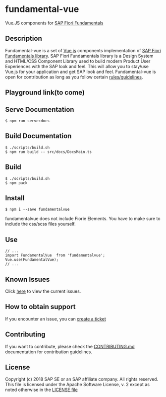 # fundamental-vue
Vue.JS components for [SAP Fiori Fundamentals](https://github.com/SAP/fundamental)


## Description
Fundamental-vue is a set of [Vue.js](https://vuejs.org/) components implementation of [SAP Fiori Fundamentals library](https://sap.github.io/fundamental/). SAP Fiori Fundamentals library is a Design System and HTML/CSS Component Library used to build modern Product User Experiences with the SAP look and feel. This will allow you to stay/use Vue.js for your application and get SAP look and feel.
Fundamental-vue is open for contribution as long as you follow certain [rules/guidelines](./CONTRIBUTING.md).


## Playground link(to come)

## Serve Documentation
```
$ npm run serve:docs
```

## Build Documentation
```
$ ./scripts/build.sh
$ npm run build -- src/docs/DocsMain.ts
```

## Build
```
$ ./scripts/build.sh
$ npm pack
```

## Install
```
$ npm i --save fundamentalvue
```

fundamentalvue does not include Fiorie Elements. You have to make sure to include the css/scss files yourself.

## Use

```
// ...
import FundamentalVue  from 'fundamentalvue';
Vue.use(FundamentalVue);
// ...
```

## Known Issues

Click [here](https://github.wdf.sap.corp/hybris-pd/fundamental-vue/issues) to view the current issues.

## How to obtain support

If you encounter an issue, you can [create a ticket](./issues/new)

## Contributing

If you want to contribute, please check the [CONTRIBUTING.md](./CONTRIBUTING.md) documentation for contribution guidelines. 

## License

Copyright (c) 2018 SAP SE or an SAP affiliate company. All rights reserved.
This file is licensed under the Apache Software License, v. 2 except as noted otherwise in the [LICENSE file](https://github.wdf.sap.corp/hybris-pd/fundamental-vue/blob/develop/LICENSE.txt)
